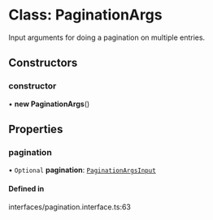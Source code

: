 # Class: PaginationArgs

Input arguments for doing a pagination on multiple entries.

## Constructors

### constructor

• **new PaginationArgs**()

## Properties

### pagination

• `Optional` **pagination**: [`PaginationArgsInput`](PaginationArgsInput.md)

#### Defined in

interfaces/pagination.interface.ts:63
